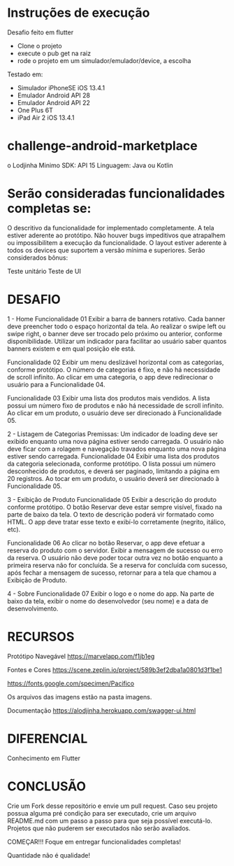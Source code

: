# Instruções de execução

Desafio feito em flutter

- Clone o projeto
- execute o pub get na raiz
- rode o projeto em um simulador/emulador/device, a escolha

Testado em: 
- Simulador iPhoneSE iOS 13.4.1
- Emulador Android API 28
- Emulador Android API 22
- One Plus 6T
- iPad Air 2 iOS 13.4.1

# challenge-android-marketplace

o Lodjinha
Minimo SDK: API 15
Linguagem: Java ou Kotlin

# Serão consideradas funcionalidades completas se:

O descritivo da funcionalidade for implementado completamente.
A tela estiver aderente ao protótipo.
Não houver bugs impeditivos que atrapalhem ou impossibilitem a execução da funcionalidade.
O layout estiver aderente à todos os devices que suportem a versão mínima e superiores.
Serão considerados bônus:

Teste unitário 
Teste de UI
# DESAFIO
1 - Home
Funcionalidade 01
Exibir a barra de banners rotativo. Cada banner deve preencher todo o espaço horizontal da tela. Ao realizar o swipe left ou swipe right, o banner deve ser trocado pelo próximo ou anterior, conforme disponibilidade. Utilizar um indicador para facilitar ao usuário saber quantos banners existem e em qual posição ele está.

Funcionalidade 02
Exibir um menu deslizável horizontal com as categorias, conforme protótipo. O número de categorias é fixo, e não há necessidade de scroll infinito. Ao clicar em uma categoria, o app deve redirecionar o usuário para a Funcionalidade 04.

Funcionalidade 03
Exibir uma lista dos produtos mais vendidos. A lista possui um número fixo de produtos e não há necessidade de scroll infinito. Ao clicar em um produto, o usuário deve ser direcionado à Funcionalidade 05.

2 - Listagem de Categorias
Premissas:
Um indicador de loading deve ser exibido enquanto uma nova página estiver sendo carregada.
O usuário não deve ficar com a rolagem e navegação travados enquanto uma nova página estiver sendo carregada.
Funcionalidade 04
Exibir uma lista dos produtos da categoria selecionada, conforme protótipo. O lista possui um número desconhecido de produtos, e deverá ser paginado, limitando a página em 20 registros. Ao tocar em um produto, o usuário deverá ser direcionado à Funcionalidade 05.

3 - Exibição de Produto
Funcionalidade 05
Exibir a descrição do produto conforme protótipo. O botão Reservar deve estar sempre visível, fixado na parte de baixo da tela. O texto de descrição poderá vir formatado como HTML. O app deve tratar esse texto e exibí-lo corretamente (negrito, itálico, etc).

Funcionalidade 06
Ao clicar no botão Reservar, o app deve efetuar a reserva do produto com o servidor. Exibir a mensagem de sucesso ou erro da reserva. O usuário não deve poder tocar outra vez no botão enquanto a primeira reserva não for concluída. Se a reserva for concluída com sucesso, após fechar a mensagem de sucesso, retornar para a tela que chamou a Exibição de Produto.

4 - Sobre
Funcionalidade 07
Exibir o logo e o nome do app. Na parte de baixo da tela, exibir o nome do desenvolvedor (seu nome) e a data de desenvolvimento.

# RECURSOS
Protótipo Navegável
https://marvelapp.com/f1jb1eg

Fontes e Cores
https://scene.zeplin.io/project/589b3ef2dba1a0801d3f1be1

https://fonts.google.com/specimen/Pacifico

Os arquivos das imagens estão na pasta imagens.

Documentação
https://alodjinha.herokuapp.com/swagger-ui.html

# DIFERENCIAL
Conhecimento em Flutter

# CONCLUSÃO
Crie um Fork desse repositório e envie um pull request.
Caso seu projeto possua alguma pré condição para ser executado, crie um arquivo README.md com um passo a passo para que seja possível executá-lo.
Projetos que não puderem ser executados não serão avaliados.

COMEÇAR!!!
Foque em entregar funcionalidades completas!

Quantidade não é qualidade!
